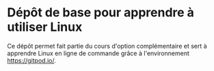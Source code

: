 # Dépôt de base pour apprendre à utiliser Linux

Ce dépôt permet fait partie du cours d'option complémentaire et sert à apprendre Linux en ligne de commande grâce à l'environnement https://gitpod.io/.

